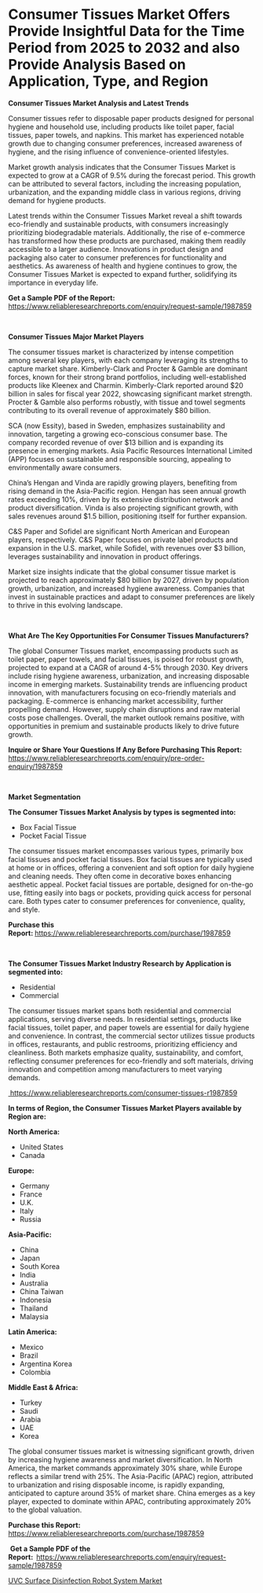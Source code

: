 <p><h1>Consumer Tissues Market Offers Provide Insightful Data for the Time Period from 2025 to 2032 and also Provide Analysis Based on Application, Type, and Region</h1></p><p><strong>Consumer Tissues Market Analysis and Latest Trends</strong></p>
<p><p>Consumer tissues refer to disposable paper products designed for personal hygiene and household use, including products like toilet paper, facial tissues, paper towels, and napkins. This market has experienced notable growth due to changing consumer preferences, increased awareness of hygiene, and the rising influence of convenience-oriented lifestyles.</p><p>Market growth analysis indicates that the Consumer Tissues Market is expected to grow at a CAGR of 9.5% during the forecast period. This growth can be attributed to several factors, including the increasing population, urbanization, and the expanding middle class in various regions, driving demand for hygiene products. </p><p>Latest trends within the Consumer Tissues Market reveal a shift towards eco-friendly and sustainable products, with consumers increasingly prioritizing biodegradable materials. Additionally, the rise of e-commerce has transformed how these products are purchased, making them readily accessible to a larger audience. Innovations in product design and packaging also cater to consumer preferences for functionality and aesthetics. As awareness of health and hygiene continues to grow, the Consumer Tissues Market is expected to expand further, solidifying its importance in everyday life.</p></p>
<p><strong>Get a Sample PDF of the Report:&nbsp;</strong> <a href="https://www.reliableresearchreports.com/enquiry/request-sample/1987859?utm_campaign=2307&utm_medium=2&utm_source=Github&utm_content=ia&utm_term=10022025&utm_id=consumer-tissues">https://www.reliableresearchreports.com/enquiry/request-sample/1987859</a></p>
<p>&nbsp;</p>
<p><strong>Consumer Tissues Major Market Players</strong></p>
<p><p>The consumer tissues market is characterized by intense competition among several key players, with each company leveraging its strengths to capture market share. Kimberly-Clark and Procter & Gamble are dominant forces, known for their strong brand portfolios, including well-established products like Kleenex and Charmin. Kimberly-Clark reported around $20 billion in sales for fiscal year 2022, showcasing significant market strength. Procter & Gamble also performs robustly, with tissue and towel segments contributing to its overall revenue of approximately $80 billion.</p><p>SCA (now Essity), based in Sweden, emphasizes sustainability and innovation, targeting a growing eco-conscious consumer base. The company recorded revenue of over $13 billion and is expanding its presence in emerging markets. Asia Pacific Resources International Limited (APP) focuses on sustainable and responsible sourcing, appealing to environmentally aware consumers.</p><p>China’s Hengan and Vinda are rapidly growing players, benefiting from rising demand in the Asia-Pacific region. Hengan has seen annual growth rates exceeding 10%, driven by its extensive distribution network and product diversification. Vinda is also projecting significant growth, with sales revenues around $1.5 billion, positioning itself for further expansion.</p><p>C&S Paper and Sofidel are significant North American and European players, respectively. C&S Paper focuses on private label products and expansion in the U.S. market, while Sofidel, with revenues over $3 billion, leverages sustainability and innovation in product offerings.</p><p>Market size insights indicate that the global consumer tissue market is projected to reach approximately $80 billion by 2027, driven by population growth, urbanization, and increased hygiene awareness. Companies that invest in sustainable practices and adapt to consumer preferences are likely to thrive in this evolving landscape.</p></p>
<p>&nbsp;</p>
<p><strong>What Are The Key Opportunities For Consumer Tissues Manufacturers?</strong></p>
<p><p>The global Consumer Tissues market, encompassing products such as toilet paper, paper towels, and facial tissues, is poised for robust growth, projected to expand at a CAGR of around 4-5% through 2030. Key drivers include rising hygiene awareness, urbanization, and increasing disposable income in emerging markets. Sustainability trends are influencing product innovation, with manufacturers focusing on eco-friendly materials and packaging. E-commerce is enhancing market accessibility, further propelling demand. However, supply chain disruptions and raw material costs pose challenges. Overall, the market outlook remains positive, with opportunities in premium and sustainable products likely to drive future growth.</p></p>
<p><strong>Inquire or Share Your Questions If Any Before Purchasing This Report:</strong> <a href="https://www.reliableresearchreports.com/enquiry/pre-order-enquiry/1987859?utm_campaign=2307&utm_medium=2&utm_source=Github&utm_content=ia&utm_term=10022025&utm_id=consumer-tissues">https://www.reliableresearchreports.com/enquiry/pre-order-enquiry/1987859</a></p>
<p>&nbsp;</p>
<p><strong>Market Segmentation</strong></p>
<p><strong>The Consumer Tissues Market Analysis by types is segmented into:</strong></p>
<p><ul><li>Box Facial Tissue</li><li>Pocket Facial Tissue</li></ul></p>
<p><p>The consumer tissues market encompasses various types, primarily box facial tissues and pocket facial tissues. Box facial tissues are typically used at home or in offices, offering a convenient and soft option for daily hygiene and cleaning needs. They often come in decorative boxes enhancing aesthetic appeal. Pocket facial tissues are portable, designed for on-the-go use, fitting easily into bags or pockets, providing quick access for personal care. Both types cater to consumer preferences for convenience, quality, and style.</p></p>
<p><strong>Purchase this Report:&nbsp;</strong><a href="https://www.reliableresearchreports.com/purchase/1987859?utm_campaign=2307&utm_medium=2&utm_source=Github&utm_content=ia&utm_term=10022025&utm_id=consumer-tissues">https://www.reliableresearchreports.com/purchase/1987859</a></p>
<p>&nbsp;</p>
<p><strong>The Consumer Tissues Market Industry Research by Application is segmented into:</strong></p>
<p><ul><li>Residential</li><li>Commercial</li></ul></p>
<p><p>The consumer tissues market spans both residential and commercial applications, serving diverse needs. In residential settings, products like facial tissues, toilet paper, and paper towels are essential for daily hygiene and convenience. In contrast, the commercial sector utilizes tissue products in offices, restaurants, and public restrooms, prioritizing efficiency and cleanliness. Both markets emphasize quality, sustainability, and comfort, reflecting consumer preferences for eco-friendly and soft materials, driving innovation and competition among manufacturers to meet varying demands.</p></p>
<p><a href="https://www.reliableresearchreports.com/consumer-tissues-r1987859?utm_campaign=2307&utm_medium=2&utm_source=Github&utm_content=ia&utm_term=10022025&utm_id=consumer-tissues">&nbsp;https://www.reliableresearchreports.com/consumer-tissues-r1987859</a></p>
<p><strong>In terms of Region, the Consumer Tissues Market Players available by Region are:</strong></p>
<p>
    <p> <strong> North America: </strong>
        <ul>
            <li>United States</li>
            <li>Canada</li>
        </ul>
        </p> 
    <p> <strong> Europe: </strong>
        <ul>
            <li>Germany</li>
            <li>France</li>
            <li>U.K.</li>
            <li>Italy</li>
            <li>Russia</li>
        </ul>
        </p> 
    <p> <strong> Asia-Pacific: </strong>
        <ul>
            <li>China</li>
            <li>Japan</li>
            <li>South Korea</li>
            <li>India</li>
            <li>Australia</li>
            <li>China Taiwan</li>
            <li>Indonesia</li>
            <li>Thailand</li>
            <li>Malaysia</li>
        </ul>
        </p> 
    <p> <strong> Latin America: </strong>
        <ul>
            <li>Mexico</li>
            <li>Brazil</li>
            <li>Argentina Korea</li>
            <li>Colombia</li>
        </ul>
        </p> 
    <p> <strong> Middle East & Africa: </strong>
        <ul>
            <li>Turkey</li>
            <li>Saudi</li>
            <li>Arabia</li>
            <li>UAE</li>
            <li>Korea</li>
        </ul>
    </p>
    </p>
<p><p>The global consumer tissues market is witnessing significant growth, driven by increasing hygiene awareness and market diversification. In North America, the market commands approximately 30% share, while Europe reflects a similar trend with 25%. The Asia-Pacific (APAC) region, attributed to urbanization and rising disposable income, is rapidly expanding, anticipated to capture around 35% of market share. China emerges as a key player, expected to dominate within APAC, contributing approximately 20% to the global valuation.</p></p>
<p><strong>Purchase this Report: </strong><a href="https://www.reliableresearchreports.com/purchase/1987859?utm_campaign=2307&utm_medium=2&utm_source=Github&utm_content=ia&utm_term=10022025&utm_id=consumer-tissues">https://www.reliableresearchreports.com/purchase/1987859</a></p>
<p>&nbsp;<strong>Get a Sample PDF of the Report:&nbsp;&nbsp;</strong><a href="https://www.reliableresearchreports.com/enquiry/request-sample/1987859?utm_campaign=2307&utm_medium=2&utm_source=Github&utm_content=ia&utm_term=10022025&utm_id=consumer-tissues">https://www.reliableresearchreports.com/enquiry/request-sample/1987859</a></p>
<p><strong></strong></p>
<p><p><a href="https://github.com/ulyssacrayne00231/Market-Research-Report-List-1/blob/main/uvc-surface-disinfection-robot-system-market.md?utm_campaign=2307&utm_medium=2&utm_source=Github&utm_content=ia&utm_term=10022025&utm_id=consumer-tissues">UVC Surface Disinfection Robot System Market</a></p></p>